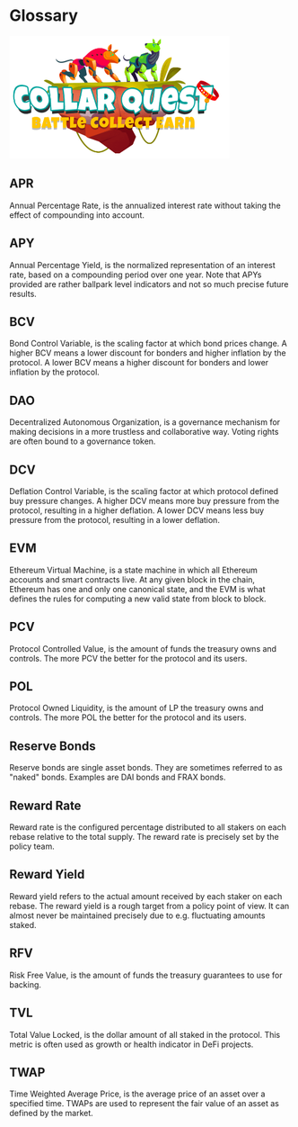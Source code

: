# Glossary

![CollarQuest a Metaverse Play2Earn Ecosystem](../.gitbook/assets/CollarQuest-SM.png)

## APR

Annual Percentage Rate, is the annualized interest rate without taking the effect of compounding into account.

## APY

Annual Percentage Yield, is the normalized representation of an interest rate, based on a compounding period over one year. Note that APYs provided are rather ballpark level indicators and not so much precise future results.

## BCV

Bond Control Variable, is the scaling factor at which bond prices change. A higher BCV means a lower discount for bonders and higher inflation by the protocol. A lower BCV means a higher discount for bonders and lower inflation by the protocol.

## DAO

Decentralized Autonomous Organization, is a governance mechanism for making decisions in a more trustless and collaborative way. Voting rights are often bound to a governance token.

## DCV

Deflation Control Variable, is the scaling factor at which protocol defined buy pressure changes. A higher DCV means more buy pressure from the protocol, resulting in a higher deflation. A lower DCV means less buy pressure from the protocol, resulting in a lower deflation.

## EVM

Ethereum Virtual Machine, is a state machine in which all Ethereum accounts and smart contracts live. At any given block in the chain, Ethereum has one and only one canonical state, and the EVM is what defines the rules for computing a new valid state from block to block.

## PCV

Protocol Controlled Value, is the amount of funds the treasury owns and controls. The more PCV the better for the protocol and its users.

## POL

Protocol Owned Liquidity, is the amount of LP the treasury owns and controls. The more POL the better for the protocol and its users.



## Reserve Bonds

Reserve bonds are single asset bonds. They are sometimes referred to as "naked" bonds. Examples are DAI bonds and FRAX bonds.

## Reward Rate

Reward rate is the configured percentage distributed to all stakers on each rebase relative to the total supply. The reward rate is precisely set by the policy team.

## Reward Yield

Reward yield refers to the actual amount received by each staker on each rebase. The reward yield is a rough target from a policy point of view. It can almost never be maintained precisely due to e.g. fluctuating amounts staked.

## RFV

Risk Free Value, is the amount of funds the treasury guarantees to use for backing.



## TVL

Total Value Locked, is the dollar amount of all staked in the protocol. This metric is often used as growth or health indicator in DeFi projects.



## TWAP

Time Weighted Average Price, is the average price of an asset over a specified time. TWAPs are used to represent the fair value of an asset as defined by the market.
